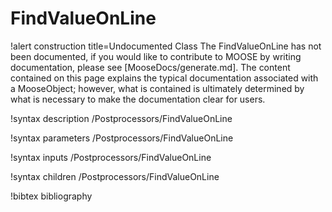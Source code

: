 <!-- MOOSE Documentation Stub: Remove this when content is added. -->

# FindValueOnLine

!alert construction title=Undocumented Class
The FindValueOnLine has not been documented, if you would like to contribute to MOOSE by
writing documentation, please see [MooseDocs/generate.md]. The content contained on this page explains
the typical documentation associated with a MooseObject; however, what is contained is ultimately
determined by what is necessary to make the documentation clear for users.

!syntax description /Postprocessors/FindValueOnLine

!syntax parameters /Postprocessors/FindValueOnLine

!syntax inputs /Postprocessors/FindValueOnLine

!syntax children /Postprocessors/FindValueOnLine

!bibtex bibliography

